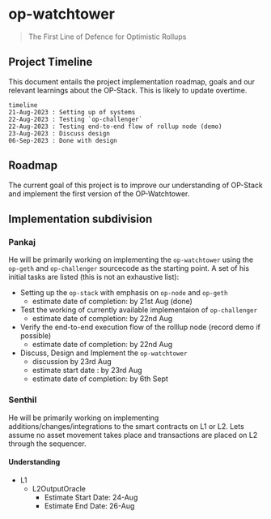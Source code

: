 # op-watchtower

> The First Line of Defence for Optimistic Rollups

## Project Timeline

This document entails the project implementation roadmap, goals and our relevant learnings about the OP-Stack. This is likely to update overtime.

```mermaid
timeline
21-Aug-2023 : Setting up of systems
22-Aug-2023 : Testing `op-challenger`
22-Aug-2023 : Testing end-to-end flow of rollup node (demo)
23-Aug-2023 : Discuss design
06-Sep-2023 : Done with design
```

## Roadmap

The current goal of this project is to improve our understanding of OP-Stack and implement the first version of the OP-Watchtower.

## Implementation subdivision

### Pankaj

He will be primarily working on implementing the `op-watchtower` using the `op-geth` and `op-challenger` sourcecode as the starting point. A set of his initial tasks are listed (this is not an exhaustive list):

- Setting up the `op-stack` with emphasis on `op-node` and `op-geth`
  - estimate date of completion: by 21st Aug (done)
- Test the working of currently available implementaion of `op-challenger`
  - estimate date of completion: by 22nd Aug
- Verify the end-to-end execution flow of the rolllup node (record demo if possible)
  - estimate date of completion: by 22nd Aug
- Discuss, Design and Implement the `op-watchtower`
  - discussion by 23rd Aug
  - estimate start date : by 23rd Aug
  - estimate date of completion: by 6th Sept

### Senthil

He will be primarily working on implementing additions/changes/integrations to the smart contracts on L1 or L2. Lets assume no asset movement takes place and transactions are placed on L2 through the sequencer.

#### Understanding
- L1
  - L2OutputOracle
    - Estimate Start Date: 24-Aug
    - Estimate End Date: 26-Aug
  
